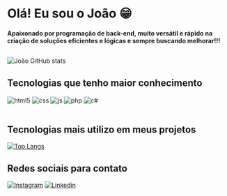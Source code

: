
# Olá! Eu sou o João 😁
#### Apaixonado por programação de back-end, muito versátil e rápido na criação de soluções eficientes e lógicas e sempre buscando melhorar!!!


##
![João GitHub stats](https://github-readme-stats.vercel.app/api?username=JoaomBRosio&show_icons=true&theme=dark)


## Tecnologias que tenho maior conhecimento

<div style="display: inline_block">
    <img align="center" alt="html5" src="https://img.shields.io/badge/HTML5-E34F26?style=for-the-badge&logo=html5&logoColor=white" />
    <img align="center" alt="css" src="https://img.shields.io/badge/CSS-239120?&style=for-the-badge&logo=css3&logoColor=white" />
    <img align="center" alt="js" src="https://img.shields.io/badge/JavaScript-323330?style=for-the-badge&logo=javascript&logoColor=F7DF1E" />
    <img align="center" alt="php" src="https://img.shields.io/badge/PHP-777BB4?style=for-the-badge&logo=php&logoColor=white" />
    <img align="center" alt="c#" src="https://img.shields.io/badge/C%23-239120?style=for-the-badge&logo=c-sharp&logoColor=white" />
    
</div><br>

## Tecnologias mais utilizo em meus projetos

[![Top Langs](https://github-readme-stats.vercel.app/api/top-langs/?username=JoaomBRosio&layout=donut)](https://github.com/JoaomBRosio/github-readme-stats)

## Redes sociais para contato

[![Instagram](https://img.shields.io/badge/Instagram-E4405F?style=for-the-badge&logo=instagram&logoColor=white)](https://www.instagram.com/jao_ambrosio) 
[![Linkedin](https://img.shields.io/badge/LinkedIn-0077B5?style=for-the-badge&logo=linkedin&logoColor=white)](https://www.linkedin.com/in/jo%C3%A3o-goldoni-ambrosio-444466211?utm_source=share&utm_campaign=share_via&utm_content=profile&utm_medium=android_app)

